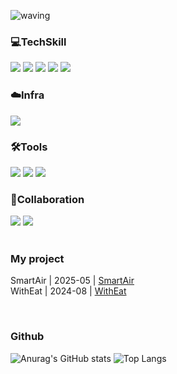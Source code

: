 ![waving](https://capsule-render.vercel.app/api?type=waving&height=200&text=DaeunSon&fontAlign=80&fontAlignY=40&color=gradient)



<div>

</div>

<H3> 💻TechSkill </H3>
<div>
  <img src="https://img.shields.io/badge/Spring-6DB33F?style=for-the-badge&logo=Spring&logoColor=white">
 <img src="https://img.shields.io/badge/MySQL-4169E1?style=for-the-badge&logo=MySQL&logoColor=white">
 <img src="https://img.shields.io/badge/JAVA-red?style=for-the-badge&logo=OpenJDK&logoColor=white">
 <img src="https://img.shields.io/badge/python-3776AB?style=for-the-badge&logo=python&logoColor=white">
 <img src="https://img.shields.io/badge/C-4FC08D?style=for-the-badge&logo=C&logoColor=white">

<H3> ☁️Infra </H3>
<div>
<img src="https://img.shields.io/badge/amazonaws-232F3E?style=for-the-badge&logo=amazonaws&logoColor=white">

<H3> 🛠️Tools </H3>
<div>
 <img src="https://img.shields.io/badge/Postman-FF6C37?style=for-the-badge&logo=Postman&logoColor=white">
 <img src="https://img.shields.io/badge/IntelliJ%20IDEA-000000?style=for-the-badge&logo=IntelliJ-IDEA&logoColor=white">
 <img src="https://img.shields.io/badge/GitHub-181717?style=for-the-badge&logo=GitHub&logoColor=white">

<H3> 🤝Collaboration </H3>
<div>
 <img src="https://img.shields.io/badge/Figma-F24E1E?style=for-the-badge&logo=Figma&logoColor=white">
 <img src="https://img.shields.io/badge/Notion-000000?style=for-the-badge&logo=Notion&logoColor=white">
</div>
 </div>


</br>
<H3>My project </H3>

SmartAir | 2025-05 | [SmartAir](https://github.com/DaeunSon/SmartAir-BE.git) </br>
WithEat | 2024-08 | [WithEat](https://github.com/DaeunSon/WithEat-Back.git)


</br>
<H3> Github </H3>

<div>

![Anurag's GitHub stats](https://github-readme-stats.vercel.app/api?username=DaeunSon&show_icons=true&theme=tokyonight)
![Top Langs](https://github-readme-stats.vercel.app/api/top-langs/?username=cyeji&layout=compact&theme=tokyonight)

</div>




